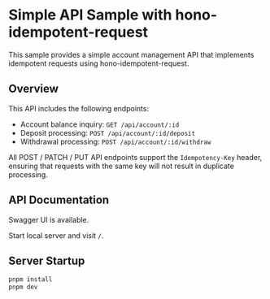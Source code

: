 # Simple API Sample with hono-idempotent-request

This sample provides a simple account management API that implements idempotent requests using hono-idempotent-request.

## Overview

This API includes the following endpoints:

- Account balance inquiry: `GET /api/account/:id`
- Deposit processing: `POST /api/account/:id/deposit`
- Withdrawal processing: `POST /api/account/:id/withdraw`

All POST / PATCH / PUT API endpoints support the `Idempotency-Key` header,
ensuring that requests with the same key will not result in duplicate processing.

## API Documentation

Swagger UI is available.

Start local server and visit `/`.

## Server Startup

```bash
pnpm install
pnpm dev
```
